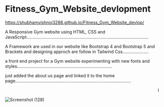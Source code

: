 
# Fitness_Gym_Website_devlopment
  https://shubhamvishnoi3288.github.io/Fitness_Gym_Website_devlop/
                                                      
                                                                                                                                         
A Responsive Gym website using HTML, CSS and JavaScript...................................................................................................

A   Framework are used in our website like Bootstrap 4 and Bootstrap 5  and Brackets and designing approch are follow in Tailwind Css.....................

a front end project for a Gym website experimenting with new fonts and styles.............................................................................

 just added the about us page and linked it to the home page..............................................................................................        
                                  
   
<marquee>I LOVE THE gym. There’s nothing quite like the feeling you get after a long row on the rowing machine or 40 minutes of hard cardio. It’s a key part of my mental health routine  along with a healthy diet, a very good therapist and some strong antidepressants. 
In another life maybe I would have been a strong advocate for keeping the gyms open in Level 5. As someone who suffers from both depression and anxiety, the news that gyms would not be kept open in Level 5 did upset me.
Being able to go back to the gym in July boosted my mental and physical wellbeing immensely. I was able to re-establish my routine and get out of my apartment at least twice a week...</marquee>

![Screenshot (128)](https://user-images.githubusercontent.com/65655892/124761336-88914c00-dee6-11eb-9a91-770e7a619f28.png)
